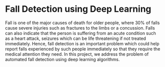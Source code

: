 # Fall Detection using Deep Learning

Fall is one of the major causes of death for older people, where 30% of falls cause severe injuries such as fractures to the limbs or a concussion. Falls can also indicate that the person is suffering from an acute condition such as a heart attack, seizures which can be life threatening if not treated immediately. Hence, fall detection is an important problem which could help report falls experienced by such people immediately so that they require the medical attention they need. In this project, we address the problem of automated fall detection using deep learning algorithms. 

